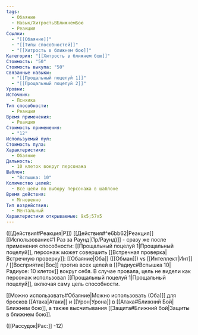 ```yaml
---
tags:
  - Обаяние
  - Навык/ХитростьВБлижнемБою
  - Реакция
Ссылки:
  - "[[Обаяние]]"
  - "[[Типы способностей]]"
  - "[[Хитрость в ближнем бою]]"
Категория: "[[Хитрость в ближнем бою]]"
Стоимость: "50"
Стоимость выкупа: "50"
Связанные навыки:
  - "[[Прощальный поцелуй 1]]"
  - "[[Прощальный поцелуй 2]]"
Уровни: 
Источник:
  - Психика
Тип способности:
  - Реакция
Время применения:
  - Реакция
Стоимость применения:
  - "12"
Используемый пул: 
Стоимость пула: 
Характеристики:
  - Обаяние
Дальность:
  - 10 клеток вокруг персонажа
Шаблон:
  - "Вспышка: 10"
Количество целей:
  - Все цели по выбору персонажа в шаблоне
Время действия:
  - Мгновенно
Тип воздействия:
  - Ментальный
Характеристики открываемые: 9x5;57x5
---
```

([[Действия#Реакция|Р]]) [[Действия#^e6bb62|Реакция]] [[Использование#1 Раз за Раунд|(1р/Раунд)]] - сразу же после применения способности: [[Прощальный поцелуй 1|Прощальный поцелуй]], персонаж может совершить [[Встречная проверка|Встречную проверку]]: [[Обаяние|Оба]] ([[Обман]]) vs [[Интеллект|Инт]] / [[Восприятие|Вос]] против всех целей в [[Радиус#Вспышка 10|Радиусе: 10 клеток]] вокруг себя. В случае провала, цель не видели как персонаж использовал [[Прощальный поцелуй 1|Прощальный поцелуй]], включая саму цель способности. 

[[Можно использовать#Обаяние|Можно использовать (Оба)]] для бросков [[Атака|Атаки]] и [[Урон|Урона]] в [[Атака#Ближний Бой|Ближнем бою]], а также высчитывания [[Защита#Ближний бой|Защиты в ближнем бою]].

([[Рассудок|Рас:]] -12)